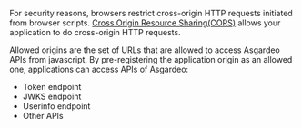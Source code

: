 <!-- markdownlint-disable-next-line -->
For security reasons, browsers restrict cross-origin HTTP requests initiated from browser scripts. [Cross Origin Resource Sharing(CORS)](https://developer.mozilla.org/en-US/docs/Web/HTTP/CORS) allows your application to do cross-origin HTTP requests.

Allowed origins are the set of URLs that are allowed to access Asgardeo APIs from javascript. By pre-registering the application origin as an allowed one, applications can access APIs of Asgardeo:
- Token endpoint
- JWKS endpoint
- Userinfo endpoint
- Other APIs

